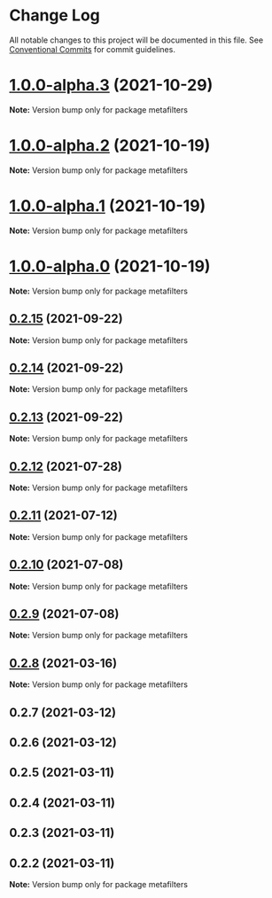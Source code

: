 # Change Log

All notable changes to this project will be documented in this file.
See [Conventional Commits](https://conventionalcommits.org) for commit guidelines.

# [1.0.0-alpha.3](https://github.com/flsy/meta/compare/metafilters@1.0.0-alpha.2...metafilters@1.0.0-alpha.3) (2021-10-29)

**Note:** Version bump only for package metafilters





# [1.0.0-alpha.2](https://github.com/flsy/meta/compare/metafilters@1.0.0-alpha.1...metafilters@1.0.0-alpha.2) (2021-10-19)

**Note:** Version bump only for package metafilters





# [1.0.0-alpha.1](https://github.com/flsy/meta/compare/metafilters@1.0.0-alpha.0...metafilters@1.0.0-alpha.1) (2021-10-19)

**Note:** Version bump only for package metafilters





# [1.0.0-alpha.0](https://github.com/flsy/meta/compare/metafilters@1.0.0...metafilters@1.0.0-alpha.0) (2021-10-19)

**Note:** Version bump only for package metafilters





## [0.2.15](https://github.com/flsy/meta/compare/metafilters@0.2.14...metafilters@0.2.15) (2021-09-22)

**Note:** Version bump only for package metafilters





## [0.2.14](https://github.com/flsy/meta/compare/metafilters@0.2.13...metafilters@0.2.14) (2021-09-22)

**Note:** Version bump only for package metafilters





## [0.2.13](https://github.com/flsy/meta/compare/metafilters@0.2.11...metafilters@0.2.13) (2021-09-22)

**Note:** Version bump only for package metafilters





## [0.2.12](https://github.com/flsy/meta/compare/metafilters@0.2.11...metafilters@0.2.12) (2021-07-28)

**Note:** Version bump only for package metafilters





## [0.2.11](https://github.com/flsy/meta/compare/metafilters@0.2.10...metafilters@0.2.11) (2021-07-12)

**Note:** Version bump only for package metafilters





## [0.2.10](https://github.com/flsy/meta/compare/metafilters@0.2.9...metafilters@0.2.10) (2021-07-08)

**Note:** Version bump only for package metafilters





## [0.2.9](https://github.com/flsy/meta/compare/metafilters@0.2.8...metafilters@0.2.9) (2021-07-08)

**Note:** Version bump only for package metafilters





## [0.2.8](https://github.com/flsy/meta/compare/metafilters@0.2.7...metafilters@0.2.8) (2021-03-16)

**Note:** Version bump only for package metafilters





## 0.2.7 (2021-03-12)



## 0.2.6 (2021-03-12)



## 0.2.5 (2021-03-11)



## 0.2.4 (2021-03-11)



## 0.2.3 (2021-03-11)



## 0.2.2 (2021-03-11)

**Note:** Version bump only for package metafilters
